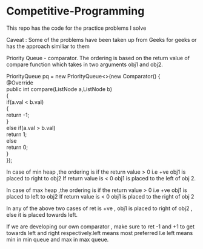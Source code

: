 # Competitive-Programming
This repo has the code for the practice problems I solve

Caveat : Some of the problems have been taken up from Geeks for geeks or has the approach similiar to them

Priority Queue - comparator. The ordering is based on the return value of compare function which takes in two arguments obj1 and obj2.

PriorityQueue<ListNode> pq = new PriorityQueue<>(new Comparator<ListNode>() { <br>
            @Override <br>
            public int compare(ListNode a,ListNode b)<br>
            {<br>
                if(a.val < b.val)<br>
                {<br>
                    return -1;<br>
                }<br>
                else if(a.val > b.val)<br>
                    return 1;<br>
                else<br>
                    return 0;<br>
            }<br>
        });<br>

In case of min heap ,the ordering is if the return value > 0 i.e +ve obj1 is placed to right to obj2 
If return value is < 0 obj1 is placed to the left of obj 2.

 
In case of max heap ,the ordering is if the return value > 0 i.e +ve obj1 is placed to left to obj2 
If return value is < 0 obj1 is placed to the right of obj 2

In any of the above two cases of ret is +ve , obj1 is placed to right of obj2 , else it is placed
 towards left.

If we are developing our own comparator , make sure to ret -1 and +1 to get towards left and right respectively.left means most preferred
I.e left means min in min queue and max in max queue.

